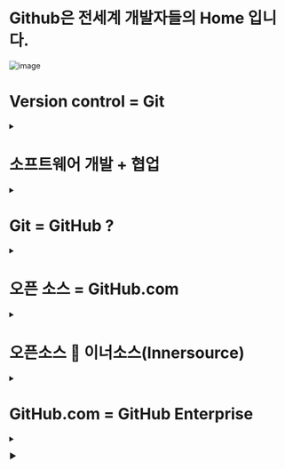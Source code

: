 # Github은 전세계 개발자들의 Home 입니다. 
![image](https://user-images.githubusercontent.com/40287191/120283657-60ff0080-c2f6-11eb-967c-f2a046287607.png)

# Version control = Git
<details><summary> </summary>
<p>
  
  ## Git의 사용은 현재의 DevOps 환경과 잘 맞아, 대세가 되었습니다. 
![image](https://user-images.githubusercontent.com/40287191/120289216-05d00c80-c2fc-11eb-8571-909610e4d93e.png) [link](https://www.openhub.net/repositories/compare)

   - 빠르고 간편
   - Cross-platform : Linux, Window, Mac
   - 소스 코드의 분산관리 (중앙 관리형 아님)  
   - Git은 오픈소스
   - 오픈소스 커뮤니티의 de facto standard
   - 브랜치 모델
   ![image](https://user-images.githubusercontent.com/40287191/120320139-cbc33280-c31c-11eb-8ad7-6298fb2129fa.png)

  ### Git의 탄생 
  <details><summary> </summary>
  <p>
  
   ![image](https://user-images.githubusercontent.com/40287191/120289434-3fa11300-c2fc-11eb-8db0-42658d6b062b.png)
  </p>
  </details> 
  
 
         
</p>
</details>


# 소프트웨어 개발 + 협업
<details><summary> </summary>
<p>
  
  ## 소프트웨어의 개발은 가장 큰 팀스포츠 이자, 협업의 산물 입니다. 
  ![image](https://user-images.githubusercontent.com/40287191/120286337-18951200-c2f9-11eb-8535-16681aafe678.png)
  
  ## 버젼 관리는 자연스러운 협업의 출발점 입니다. 🧑‍🤝‍🧑 
  
</p>
</details>


# Git = GitHub ?
<details><summary> </summary>
<p> 
  
  ### GitHub은 Git 기반의 개발 협업 플랫폼 입니다. 
![image](https://user-images.githubusercontent.com/40287191/120290596-74fa3080-c2fd-11eb-8a59-a58a275ba164.png)
  ### Fortune 50기업의 72%가 GitHub을 사용합니다. (GitHub [Octoverse report](https://octoverse.github.com/))
![image](https://user-images.githubusercontent.com/40287191/120290998-d4584080-c2fd-11eb-9d8e-1b7a693654ed.png)

</p>
</details>

# 오픈 소스 = GitHub.com
<details><summary> </summary>
<p> 
  
  ## GitHub은 전세계 오픈소스 프로젝트가 함께 협력하고 개발하는 곳입니다. 
![image](https://user-images.githubusercontent.com/40287191/120288730-82162000-c2fb-11eb-8b46-80b6aeb53e1c.png)

![image](https://user-images.githubusercontent.com/40287191/120301317-b1328e80-c307-11eb-9dec-d602b904070d.png) ![image](https://user-images.githubusercontent.com/40287191/120301403-c7d8e580-c307-11eb-81b2-c1f1a94efbb5.png)


</p>
</details>

# 오픈소스 🤝 이너소스(Innersource) 

<details><summary> </summary>
<p>  
  
  ## DevOps 만으로는 충분치 않습니다. 진정 팀간의 벽을 허무는 것이 필요합니다. 
  ![image](https://user-images.githubusercontent.com/40287191/120304886-25226600-c30b-11eb-9619-2586423dd030.png)
   
  
  ## 오픈소스는 엄청난 효율성을 갖춘 협력 체제를 가지고 있습니다. 
   - 공통된 백로그
   - 자유로운 의사소통과 협업
   - 소통과 코드의 모든 역사가 투명하게 보존
   - 불필요한 재작업 방지
   - 기술 문서 
  ## 엔터프라이즈 내에서 👆의 오픈소스와 같은 협력을!
  ![image](https://user-images.githubusercontent.com/40287191/120304063-65351900-c30a-11eb-8aa7-fb5ae03be4de.png)
  
   - [Why organizations should commit to innersource in 2020](https://github.blog/2020-03-11-why-organizations-should-commit-to-innersource-in-2020/)
   - [Innersource Commons](https://innersourcecommons.org/)
   - [이너소스 패턴](https://github.com/InnerSourceCommons/InnerSourcePatterns)
   - [Paypal CaseStudy](http://paypal.github.io/InnerSourceCommons/assets/files/AdoptingInnerSource.pdf)
 
  ## 오픈소스 기업 및 프로젝트 
   - 마이크로 소프트 https://github.com/microsoft
   - 마이크로 소프트 Vcpkg 프로젝트 : https://github.com/microsoft/vcpkg
   - [Issues 및 Pull Request](https://github.com/microsoft/vcpkg/issues/18170)
   - [Discussions](https://github.com/microsoft/vcpkg/discussions)
   - [Project](https://github.com/orgs/microsoft/projects)
  
  ## GitHub 워크플로우 : Pull Request를 통한 개발자들간의 피어리뷰와 협업

  ![image](https://user-images.githubusercontent.com/40287191/120320262-f1e8d280-c31c-11eb-9c0f-4f0ca8c6d915.png)
  
</p>
</details>

# GitHub.com = GitHub Enterprise
<details><summary> </summary>
<p> 
  
  ## GitHub.com과 GitHub Enterprise는 전세계 개발자들의 오픈소스와, 엔터프라이즈 개발자들의 Home 입니다. 
  
![image](https://user-images.githubusercontent.com/40287191/120287643-678f7700-c2fa-11eb-9b39-9c30a9fa7e87.png)
  
  ## 글로벌 GitHub.com의 서비스 플랫폼의 안정성, 확장성, 성능이 그대로 엔터프라이즈에 적용됩니다. 
  
  ## GitHub.com의 ☝️ 모든 기능들이 그대로 엔터프라이즈에 적용됩니다. 
   - 📂 코드 저장소 
   - 👀 Issues 및 Pull Request
   - 📊 [Project](https://github.com/son7211/feettee/projects/1)
   - 🚀 [내제된 CI/CD](https://github.com/microsoft/vscode/actions)
     - [example1](https://github.com/son7211/ttaacklee/blob/master/.github/workflows/dockerimage.yml)
     - [example2](https://github.com/exceeders/action-02)
     - [example3](https://github.com/exceeders/awesome-actions)
   - 📦 GitHub Packages : Artifactory 저장
     - [examples](https://github.com/github-packages-examples)
   - 👮 [Security 기능](https://github.com/doosanbear/getting-started) 
   - 📔 문서화 기능 : GitHub Pages, Wiki
     - Twitter OSS https://twitter.github.io/
     - NETFLIX OSS https://netflix.github.io/
  
  
  
  
</p>
</details>

▶️

  


